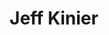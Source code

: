 ---
pid: rs68
title: Jeff Kinier
location_transcription: Capricorn Coat
coordinates: "[-75.171933184602, 39.949424419148]"
zipcode: 
gen_neighborhood: 
neighborhood: 
outside_phl: 
age: '48'
age_range: 40-49
instagram: 
image_file_name: rs_68.jpg
proposal_transcription: "[image of a goat]"
topic: Animals
topic_summary: '0'
type: Sculpture Statue
keywords_other: 
credit: 
image_labels: 
twitter: 
facebook: 
permalink: "/monuments/rs68/"
layout: item-page
---